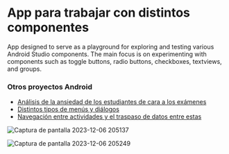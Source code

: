 # App para trabajar con distintos componentes
 App designed to serve as a playground for exploring and testing various Android Studio components. The main focus is on experimenting with components such as toggle buttons, radio buttons, checkboxes, textviews, and groups.  

<h3> Otros proyectos Android </h3>
<ul>
 <li>
  <a href="https://github.com/kxtxrinx/mejorAppT"> Análisis de la ansiedad de los estudiantes de cara a los exámenes </a>
 </li> 
  <li>
    <a href="https://github.com/kxtxrinx/MenuAndroidStudio"> Distintos tipos de menús y diálogos </a>
  </li>
  <li>
    <a href="https://github.com/kxtxrinx/CalcMCM"> Navegación entre actividades y el traspaso de datos entre estas </a>
  </li>
</ul>
 
![Captura de pantalla 2023-12-06 205137](https://github.com/kxtxrinx/customizingTextAndroidStudio/assets/78937711/fc8365db-5bfb-4c5f-9ed0-960435d3791f)  

![Captura de pantalla 2023-12-06 205249](https://github.com/kxtxrinx/customizingTextAndroidStudio/assets/78937711/633c06c8-9658-4d05-a833-dbb2706cc183)  

